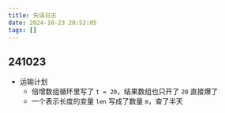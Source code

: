 ```yaml
---
title: 失误日志
date: 2024-10-23 20:52:05
tags: []
---
```

## 241023

- 运输计划
    - 倍增数组循环里写了 `t = 20`，结果数组也只开了 `20` 直接爆了
    - 一个表示长度的变量 `len` 写成了数量 `m`，查了半天
